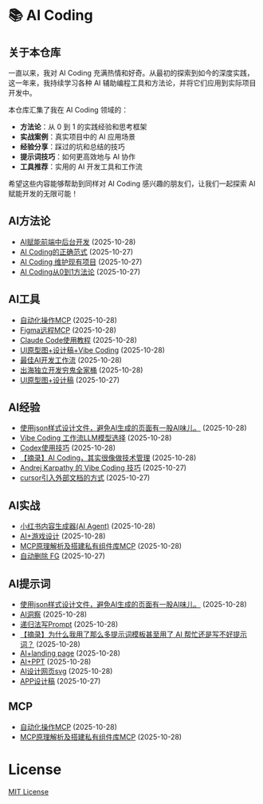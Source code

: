 # 📚 AI Coding

## 关于本仓库

一直以来，我对 AI Coding 充满热情和好奇。从最初的探索到如今的深度实践，这一年来，我持续学习各种 AI 辅助编程工具和方法论，并将它们应用到实际项目开发中。

本仓库汇集了我在 AI Coding 领域的：

- **方法论**：从 0 到 1 的实践经验和思考框架
- **实战案例**：真实项目中的 AI 应用场景
- **经验分享**：踩过的坑和总结的技巧
- **提示词技巧**：如何更高效地与 AI 协作
- **工具推荐**：实用的 AI 开发工具和工作流

希望这些内容能够帮助到同样对 AI Coding 感兴趣的朋友们，让我们一起探索 AI 赋能开发的无限可能！

<!-- ISSUES-LIST:START -->
<!-- 此列表由 GitHub Actions 自动生成，请勿手动修改 -->

## AI方法论

* [AI赋能前端中后台开发](https://github.com/Daotin/ai-coding/issues/11) (2025-10-28)
* [AI Coding的正确范式](https://github.com/Daotin/ai-coding/issues/8) (2025-10-27)
* [AI Coding 维护现有项目](https://github.com/Daotin/ai-coding/issues/5) (2025-10-27)
* [AI Coding从0到1方法论](https://github.com/Daotin/ai-coding/issues/2) (2025-10-27)

## AI工具

* [自动化操作MCP](https://github.com/Daotin/ai-coding/issues/20) (2025-10-28)
* [Figma远程MCP](https://github.com/Daotin/ai-coding/issues/19) (2025-10-28)
* [Claude Code使用教程](https://github.com/Daotin/ai-coding/issues/18) (2025-10-28)
* [UI原型图+设计稿+Vibe Coding](https://github.com/Daotin/ai-coding/issues/17) (2025-10-28)
* [最佳AI开发工作流](https://github.com/Daotin/ai-coding/issues/16) (2025-10-28)
* [出海独立开发穷鬼全家桶](https://github.com/Daotin/ai-coding/issues/15) (2025-10-28)
* [UI原型图+设计稿](https://github.com/Daotin/ai-coding/issues/4) (2025-10-27)

## AI经验

* [使用json样式设计文件，避免AI生成的页面有一股AI味儿。](https://github.com/Daotin/ai-coding/issues/28) (2025-10-28)
* [Vibe Coding 工作流LLM模型选择](https://github.com/Daotin/ai-coding/issues/27) (2025-10-28)
* [Codex使用技巧](https://github.com/Daotin/ai-coding/issues/26) (2025-10-28)
* [【摘录】AI Coding，其实很像做技术管理](https://github.com/Daotin/ai-coding/issues/9) (2025-10-28)
* [Andrej Karpathy 的 Vibe Coding 技巧](https://github.com/Daotin/ai-coding/issues/7) (2025-10-27)
* [cursor引入外部文档的方式](https://github.com/Daotin/ai-coding/issues/6) (2025-10-27)

## AI实战

* [小红书内容生成器(AI Agent)](https://github.com/Daotin/ai-coding/issues/14) (2025-10-28)
* [AI+游戏设计](https://github.com/Daotin/ai-coding/issues/13) (2025-10-28)
* [MCP原理解析及搭建私有组件库MCP](https://github.com/Daotin/ai-coding/issues/10) (2025-10-28)
* [自动删除 FG](https://github.com/Daotin/ai-coding/issues/1) (2025-10-27)

## AI提示词

* [使用json样式设计文件，避免AI生成的页面有一股AI味儿。](https://github.com/Daotin/ai-coding/issues/28) (2025-10-28)
* [AI洞察](https://github.com/Daotin/ai-coding/issues/25) (2025-10-28)
* [递归法写Prompt](https://github.com/Daotin/ai-coding/issues/24) (2025-10-28)
* [【摘录】为什么我用了那么多提示词模板甚至用了 AI 帮忙还是写不好提示词？](https://github.com/Daotin/ai-coding/issues/23) (2025-10-28)
* [AI+landing page](https://github.com/Daotin/ai-coding/issues/22) (2025-10-28)
* [AI+PPT](https://github.com/Daotin/ai-coding/issues/21) (2025-10-28)
* [AI设计网页svg](https://github.com/Daotin/ai-coding/issues/12) (2025-10-28)
* [APP设计稿](https://github.com/Daotin/ai-coding/issues/3) (2025-10-27)

## MCP

* [自动化操作MCP](https://github.com/Daotin/ai-coding/issues/20) (2025-10-28)
* [MCP原理解析及搭建私有组件库MCP](https://github.com/Daotin/ai-coding/issues/10) (2025-10-28)
<!-- ISSUES-LIST:END -->

# License

[MIT License](./LICENSE)

